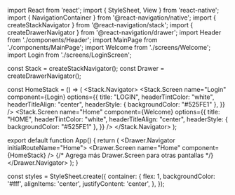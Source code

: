 import React from 'react';
import { StyleSheet, View } from 'react-native';
import { NavigationContainer } from '@react-navigation/native';
import { createStackNavigator } from '@react-navigation/stack';
import { createDrawerNavigator } from '@react-navigation/drawer';
import Header from './components/Header';
import MainPage from './components/MainPage';
import Welcome from './screens/Welcome';
import Login from './screens/LoginScreen';

const Stack = createStackNavigator();
const Drawer = createDrawerNavigator();

const HomeStack = () => (
  <Stack.Navigator>
    <Stack.Screen
      name="Login"
      component={Login}
      options={{
        title: "LOGIN",
        headerTintColor: "white",
        headerTitleAlign: "center",
        headerStyle: { backgroundColor: "#525FE1" },
      }}
    />
    <Stack.Screen
      name="Home"
      component={Welcome}
      options={{
        title: "HOME",
        headerTintColor: "white",
        headerTitleAlign: "center",
        headerStyle: { backgroundColor: "#525FE1" },
      }}
    />
  </Stack.Navigator>
);

export default function App() {
  return (
    <NavigationContainer>
      <Drawer.Navigator initialRouteName="Home">
        <Drawer.Screen name="Home" component={HomeStack} />
        {/* Agrega más Drawer.Screen para otras pantallas */}
      </Drawer.Navigator>
    </NavigationContainer>
  );
}

const styles = StyleSheet.create({
  container: {
    flex: 1,
    backgroundColor: '#fff',
    alignItems: 'center',
    justifyContent: 'center',
  },
});
